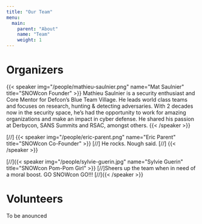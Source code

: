 ```yaml
---
title: "Our Team"
menu: 
  main:
    parent: "About"
    name: "Team"
    weight: 1
---
```


# Organizers

{{< speaker img="/people/mathieu-saulnier.png" name="Mat Saulnier" title="SNOWcon Founder" >}} 
Mathieu Saulnier is a security enthusiast and Core Mentor for Defcon’s Blue Team Village. He leads world class teams and focuses on research, hunting & detecting adversaries. With 2 decades now in the security space, he’s had the opportunity to work for amazing organizations and make an impact in cyber defense. He shared his passion at Derbycon, SANS Summits and RSAC, amongst others.
{{< /speaker >}}

[//] {{< speaker img="/people/eric-parent.png" name="Eric Parent" title="SNOWcon Co-Founder" >}}
[//] He rocks. Nough said.
[//] {{< /speaker >}}

[//]{{< speaker img="/people/sylvie-guerin.jpg" name="Sylvie Guerin" title="SNOWcon Pom-Pom Girl" >}}
[//]Sheers up the team when in need of a moral boost. GO SNOWcon GO!!!
[//]{{< /speaker >}}


# Volunteers

To be anounced

